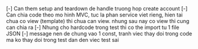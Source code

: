[-] Can them setup and teardown de handle truong hop create account
[-] Can chia code theo mo hinh MVC, tuc la phan service viet rieng, hien tai
chua co view (template) thi chua can view. nhung sau nay co view thi cung 
can chia ra
[-] Nhung cho hardcode trong test thi co the import tu 1 file JSON
[-] message nen de chung vao 1 const, tranh viec thay doi trong code ma ko 
thay doi trong test dan den viec test sai